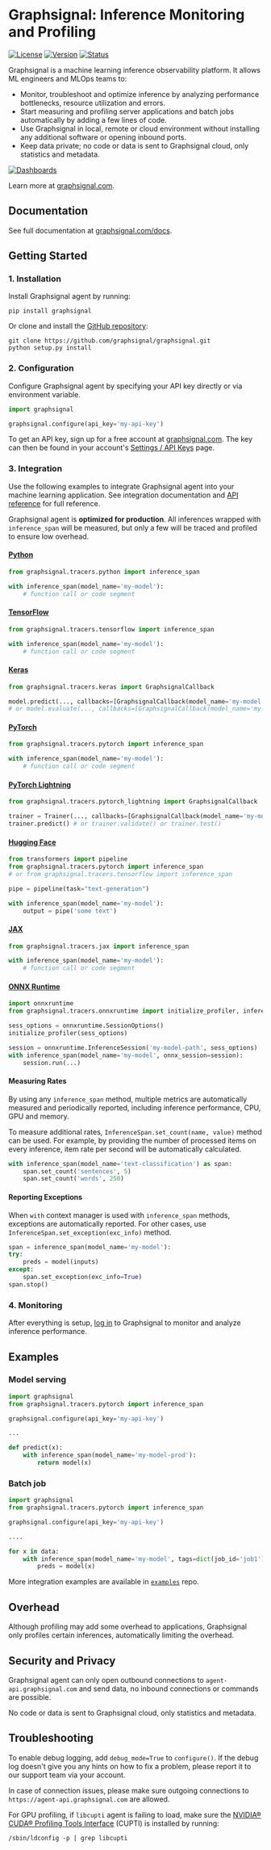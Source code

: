 # Graphsignal: Inference Monitoring and Profiling 

[![License](http://img.shields.io/github/license/graphsignal/graphsignal)](https://github.com/graphsignal/graphsignal/blob/main/LICENSE)
[![Version](https://img.shields.io/github/v/tag/graphsignal/graphsignal?label=version)](https://github.com/graphsignal/graphsignal)
[![Status](https://img.shields.io/uptimerobot/status/m787882560-d6b932eb0068e8e4ade7f40c?label=SaaS%20status)](https://stats.uptimerobot.com/gMBNpCqqqJ)


Graphsignal is a machine learning inference observability platform. It allows ML engineers and MLOps teams to:

* Monitor, troubleshoot and optimize inference by analyzing performance bottlenecks, resource utilization and errors.
* Start measuring and profiling server applications and batch jobs automatically by adding a few lines of code.
* Use Graphsignal in local, remote or cloud environment without installing any additional software or opening inbound ports.
* Keep data private; no code or data is sent to Graphsignal cloud, only statistics and metadata.

[![Dashboards](https://graphsignal.com/external/screencast-dashboards.gif)](https://graphsignal.com/)

Learn more at [graphsignal.com](https://graphsignal.com).

## Documentation

See full documentation at [graphsignal.com/docs](https://graphsignal.com/docs/).


## Getting Started

### 1. Installation

Install Graphsignal agent by running:

```
pip install graphsignal
```

Or clone and install the [GitHub repository](https://github.com/graphsignal/graphsignal):

```
git clone https://github.com/graphsignal/graphsignal.git
python setup.py install
```


### 2. Configuration

Configure Graphsignal agent by specifying your API key directly or via environment variable.

```python
import graphsignal

graphsignal.configure(api_key='my-api-key')
```

To get an API key, sign up for a free account at [graphsignal.com](https://graphsignal.com). The key can then be found in your account's [Settings / API Keys](https://app.graphsignal.com/settings/api-keys) page.


### 3. Integration

Use the following examples to integrate Graphsignal agent into your machine learning application. See integration documentation and [API reference](https://graphsignal.com/docs/reference/python-api/) for full reference.

Graphsignal agent is **optimized for production**. All inferences wrapped with `inference_span` will be measured, but only a few will be traced and profiled to ensure low overhead.


#### [Python](https://graphsignal.com/docs/integrations/python/)

```python
from graphsignal.tracers.python import inference_span

with inference_span(model_name='my-model'):
    # function call or code segment
```

#### [TensorFlow](https://graphsignal.com/docs/integrations/tensorflow/)

```python
from graphsignal.tracers.tensorflow import inference_span

with inference_span(model_name='my-model'):
    # function call or code segment
```

#### [Keras](https://graphsignal.com/docs/integrations/keras/)

```python
from graphsignal.tracers.keras import GraphsignalCallback

model.predict(..., callbacks=[GraphsignalCallback(model_name='my-model')])
# or model.evaluate(..., callbacks=[GraphsignalCallback(model_name='my-model')])
```

#### [PyTorch](https://graphsignal.com/docs/integrations/pytorch/)

```python
from graphsignal.tracers.pytorch import inference_span

with inference_span(model_name='my-model'):
    # function call or code segment
```

#### [PyTorch Lightning](https://graphsignal.com/docs/integrations/pytorch-lightning/)

```python
from graphsignal.tracers.pytorch_lightning import GraphsignalCallback

trainer = Trainer(..., callbacks=[GraphsignalCallback(model_name='my-model')])
trainer.predict() # or trainer.validate() or trainer.test()
```

#### [Hugging Face](https://graphsignal.com/docs/integrations/hugging-face/)

```python
from transformers import pipeline
from graphsignal.tracers.pytorch import inference_span
# or from graphsignal.tracers.tensorflow import inference_span

pipe = pipeline(task="text-generation")

with inference_span(model_name='my-model'):
    output = pipe('some text')
```

#### [JAX](https://graphsignal.com/docs/integrations/jax/)

```python
from graphsignal.tracers.jax import inference_span

with inference_span(model_name='my-model'):
    # function call or code segment
```

#### [ONNX Runtime](https://graphsignal.com/docs/integrations/onnx-runtime/)

```python
import onnxruntime
from graphsignal.tracers.onnxruntime import initialize_profiler, inference_span

sess_options = onnxruntime.SessionOptions()
initialize_profiler(sess_options)

session = onnxruntime.InferenceSession('my-model-path', sess_options)
with inference_span(model_name='my-model', onnx_session=session):
    session.run(...)
```


#### Measuring Rates

By using any `inference_span` method, multiple metrics are automatically measured and periodically reported, including inference performance, CPU, GPU and memory.

To measure additional rates, `InferenceSpan.set_count(name, value)` method can be used. For example, by providing the number of processed items on every inference, item rate per second will be automatically calculated.

```python
with inference_span(model_name='text-classification') as span:
    span.set_count('sentences', 5)
    span.set_count('words', 250)
```


#### Reporting Exceptions

When `with` context manager is used with `inference_span` methods, exceptions are automatically reported. For other cases, use `InferenceSpan.set_exception(exc_info)` method.

```python
span = inference_span(model_name='my-model'):
try:
    preds = model(inputs)
except:
    span.set_exception(exc_info=True)
span.stop()
```

### 4. Monitoring

After everything is setup, [log in](https://app.graphsignal.com/) to Graphsignal to monitor and analyze inference performance.


## Examples

### Model serving

```python
import graphsignal
from graphsignal.tracers.pytorch import inference_span

graphsignal.configure(api_key='my-api-key')

...

def predict(x):
    with inference_span(model_name='my-model-prod'):
        return model(x)
```

### Batch job

```python
import graphsignal
from graphsignal.tracers.pytorch import inference_span

graphsignal.configure(api_key='my-api-key')

....

for x in data:
    with inference_span(model_name='my-model', tags=dict(job_id='job1')):
        preds = model(x)
```

More integration examples are available in [`examples`](https://github.com/graphsignal/examples) repo.


## Overhead

Although profiling may add some overhead to applications, Graphsignal only profiles certain inferences, automatically limiting the overhead.


## Security and Privacy

Graphsignal agent can only open outbound connections to `agent-api.graphsignal.com` and send data, no inbound connections or commands are possible. 

No code or data is sent to Graphsignal cloud, only statistics and metadata.


## Troubleshooting

To enable debug logging, add `debug_mode=True` to `configure()`. If the debug log doesn't give you any hints on how to fix a problem, please report it to our support team via your account.

In case of connection issues, please make sure outgoing connections to `https://agent-api.graphsignal.com` are allowed.

For GPU profiling, if `libcupti` agent is failing to load, make sure the [NVIDIA® CUDA® Profiling Tools Interface](https://developer.nvidia.com/cupti) (CUPTI) is installed by running:

```console
/sbin/ldconfig -p | grep libcupti
```
